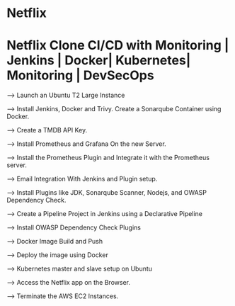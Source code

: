 # Netflix



# Netflix Clone CI/CD with Monitoring | Jenkins | Docker| Kubernetes| Monitoring | DevSecOps
—> Launch an Ubuntu T2 Large Instance

—> Install Jenkins, Docker and Trivy. Create a Sonarqube Container using Docker.

—> Create a TMDB API Key.

—> Install Prometheus and Grafana On the new Server.

—> Install the Prometheus Plugin and Integrate it with the Prometheus server.

—> Email Integration With Jenkins and Plugin setup.

—> Install Plugins like JDK, Sonarqube Scanner, Nodejs, and OWASP Dependency Check.

—> Create a Pipeline Project in Jenkins using a Declarative Pipeline

—> Install OWASP Dependency Check Plugins

—> Docker Image Build and Push

—> Deploy the image using Docker

—> Kubernetes master and slave setup on Ubuntu

—> Access the Netflix app on the Browser.

—> Terminate the AWS EC2 Instances.
